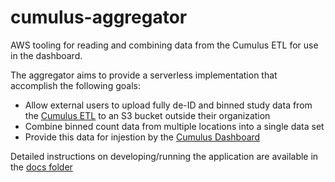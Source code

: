 # cumulus-aggregator

AWS tooling for reading and combining data from the Cumulus ETL for use in the dashboard.

The aggregator aims to provide a serverless implementation that accomplish the following goals:
- Allow external users to upload fully de-ID and binned study data from the [Cumulus ETL](https://github.com/smart-on-fhir/cumulus-etl) to an S3 bucket outside their organization
- Combine binned count data from multiple locations into a single data set
- Provide this data for injestion by the [Cumulus Dashboard](https://github.com/smart-on-fhir/cumulus-app)

Detailed instructions on developing/running the application are available in the [docs folder](./docs/)
